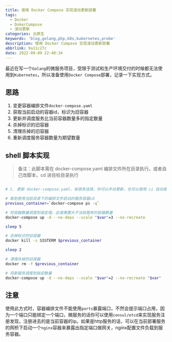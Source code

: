 ```yaml
---
title: 使用 Docker Compose 实现滚动更新部署
tags:
  - Docker
  - DokerCompose
  - 滚动更新
categories: 云原生
keywords: 'blog,golang,php,k8s,kubernetes,probe'
description: 使用 Docker Compose 实现滚动更新部署
abbrlink: 9a11c27c
date: 2022-09-09 22:40:34
---
```


最近在写一个`Golang`的微服务项目，受限于测试和生产环境交付的时候都无法使用到`Kubernetes`，所以准备使用`Docker Compose`部署，记录一下实现方式。

## 思路

1. 变更容器编排文件`docker-compose.yaml`
2. 获取当前启动的容器id，标识为旧容器
3. 更新并调度服务比当前容器数量多的指定数量
4. 杀掉标识的旧容器
5. 清理杀掉的旧容器
6. 重新调度服务容器数量为期望数量

## shell 脚本实现

> 备注：此脚本需在 docker-compose.yaml 编排文件所在目录执行。或者自己改脚本，cd 进目标目录执行

```bash

# 1. 更新 docker-compose.yaml，有很多选择，你可以手动更新，也可以使用 ci 自动使用新的编排文件覆盖。总之就是把当前目录下的编排文件变成你期望的最新的，有可能是只改了镜像，或者其他

# 取到使用当前目录下的编排文件启动的服务容器id
previous_container=`docker-compose ps -q`

# 将容器数量调度到指定值，此值需要大于当前服务的容器数量
docker-compose up -d --no-deps --scale "$var"=3 --no-recreate

sleep 5

# 杀掉标识的旧容器
docker kill -s SIGTERM $previous_container

sleep 2

# 清理杀掉的旧容器
docker rm -f $previous_container

# 将新服务调度到指定数量
docker-compose up -d --no-deps --scale "$var"=2 --no-recreate "$var"

```

## 注意

使用此方式时，容器编排文件不能使用`ports`暴露端口，不然会提示端口占用，因为一个端口只能绑定一个端口，微服务的话你可以使用`consul/etcd`来实现服务注册发现，注册进去的是当前容器的ip。如果是http服务的话，可以在当前部署服务的网桥下启动一个`nginx`容器来暴露出指定端口做网关，nginx配置文件负载到服务容器。
